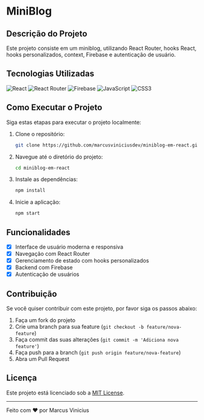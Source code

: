 
# MiniBlog

## Descrição do Projeto

Este projeto consiste em um miniblog, utilizando React Router, hooks React, hooks personalizados, context, Firebase e autenticação de usuário.

## Tecnologias Utilizadas

![React](https://img.shields.io/badge/React-20232A?style=for-the-badge&logo=react&logoColor=61DAFB)
![React Router](https://img.shields.io/badge/React_Router-CA4245?style=for-the-badge&logo=react-router&logoColor=white)
![Firebase](https://img.shields.io/badge/Firebase-FFCA28?style=for-the-badge&logo=firebase&logoColor=black)
![JavaScript](https://img.shields.io/badge/JavaScript-323330?style=for-the-badge&logo=javascript&logoColor=F7DF1E)
![CSS3](https://img.shields.io/badge/CSS3-1572B6?style=for-the-badge&logo=css3&logoColor=white)

## Como Executar o Projeto

Siga estas etapas para executar o projeto localmente:

1. Clone o repositório:
   ```bash
   git clone https://github.com/marcusviniciusdev/miniblog-em-react.git
   ```

2. Navegue até o diretório do projeto:
   ```bash
   cd miniblog-em-react
   ```

3. Instale as dependências:
   ```bash
   npm install
   ```

4. Inicie a aplicação:
   ```bash
   npm start
   ```

## Funcionalidades

- [x] Interface de usuário moderna e responsiva
- [x] Navegação com React Router
- [x] Gerenciamento de estado com hooks personalizados
- [x] Backend com Firebase
- [x] Autenticação de usuários

## Contribuição

Se você quiser contribuir com este projeto, por favor siga os passos abaixo:

1. Faça um fork do projeto
2. Crie uma branch para sua feature (`git checkout -b feature/nova-feature`)
3. Faça commit das suas alterações (`git commit -m 'Adiciona nova feature'`)
4. Faça push para a branch (`git push origin feature/nova-feature`)
5. Abra um Pull Request

## Licença

Este projeto está licenciado sob a [MIT License](LICENSE).

---

Feito com ❤️ por Marcus Vinicius
